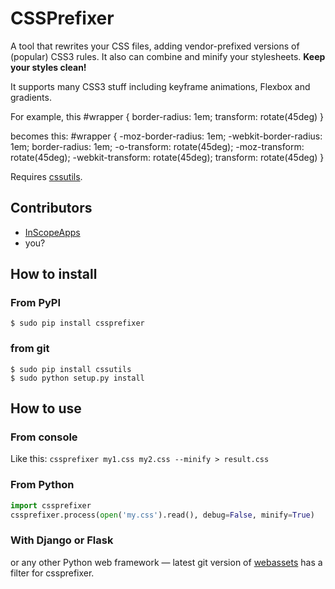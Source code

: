 # CSSPrefixer
A tool that rewrites your CSS files, adding vendor-prefixed versions of (popular) CSS3 rules.
It also can combine and minify your stylesheets.
**Keep your styles clean!**

It supports many CSS3 stuff including keyframe animations, Flexbox and gradients.

For example, this
    #wrapper {
        border-radius: 1em;
        transform: rotate(45deg)
    }

becomes this:
    #wrapper {
        -moz-border-radius: 1em;
        -webkit-border-radius: 1em;
        border-radius: 1em;
        -o-transform: rotate(45deg);
        -moz-transform: rotate(45deg);
        -webkit-transform: rotate(45deg);
        transform: rotate(45deg)
    }

Requires [cssutils](http://cthedot.de/cssutils/).

## Contributors
- [InScopeApps](https://github.com/InScopeApps)
- you?

## How to install 
### From PyPI
    $ sudo pip install cssprefixer

### from git
    $ sudo pip install cssutils
    $ sudo python setup.py install

## How to use
### From console
Like this:
`cssprefixer my1.css my2.css --minify > result.css`

### From Python
```python
import cssprefixer
cssprefixer.process(open('my.css').read(), debug=False, minify=True)
````
### With Django or Flask
or any other Python web framework — latest git version of [webassets](http://github.com/miracle2k/webassets) has a filter for cssprefixer.